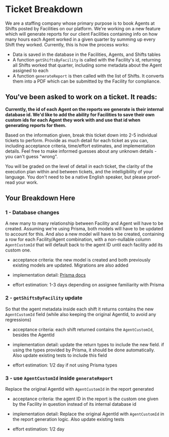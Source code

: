 # Ticket Breakdown

We are a staffing company whose primary purpose is to book Agents at Shifts posted by Facilities on our platform. We're working on a new feature which will generate reports for our client Facilities containing info on how many hours each Agent worked in a given quarter by summing up every Shift they worked. Currently, this is how the process works:

- Data is saved in the database in the Facilities, Agents, and Shifts tables
- A function `getShiftsByFacility` is called with the Facility's id, returning all Shifts worked that quarter, including some metadata about the Agent assigned to each
- A function `generateReport` is then called with the list of Shifts. It converts them into a PDF which can be submitted by the Facility for compliance.

## You've been asked to work on a ticket. It reads:

**Currently, the id of each Agent on the reports we generate is their internal database id. We'd like to add the ability for Facilities to save their own custom ids for each Agent they work with and use that id when generating reports for them.**

Based on the information given, break this ticket down into 2-5 individual tickets to perform. Provide as much detail for each ticket as you can, including acceptance criteria, time/effort estimates, and implementation details. Feel free to make informed guesses about any unknown details - you can't guess "wrong".

You will be graded on the level of detail in each ticket, the clarity of the execution plan within and between tickets, and the intelligibility of your language. You don't need to be a native English speaker, but please proof-read your work.

## Your Breakdown Here

### 1 - Database changes

A new many to many relationship between Facility and Agent will have to be created. Assuming we're using Prisma, both models will have to be updated to account for this. And also a new model will have to be created, containing a row for each Facility/Agent combination, with a non-nullable column `AgentCustomId` that will default back to the agent ID until each facility add its custom one.

- acceptance criteria: the new model is created and both previously existing models are updated. Migrations are also added

- implementation detail: [Prisma docs](https://www.prisma.io/docs/concepts/components/prisma-schema/relations/many-to-many-relations)

- effort estimation: 1-3 days depending on assignee familiarity with Prisma

### 2 - `getShiftsByFacility` update

So that the agent metadata inside each shift it returns contains the new `AgentCustomId` field (while also keeping the original AgentId, to avoid any regressions)

- acceptance criteria: each shift returned contains the `AgentCustomId`, besides the AgentId

- implementation detail: update the return types to include the new field. if using the types provided by Prisma, it should be done automatically. Also update existing tests to include this field

- effort estimation: 1/2 day if not using Prisma types

### 3 - use `AgentCustomId` inside `generateReport`

Replace the original AgentId with `AgentCustomId` in the report generated

- acceptance criteria: the agent ID in the report is the custom one given by the Facility in question instead of its internal database id

- implementation detail: Replace the original AgentId with `AgentCustomId` in the report generation logic. Also update existing tests

- effort estimation: 1/2 day
